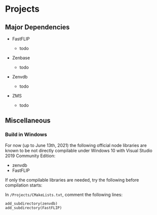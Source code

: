 # Projects

## Major Dependencies

- FastFLIP
  - todo

- Zenbase
  - todo

- Zenvdb
  - todo

- ZMS
  - todo

## Miscellaneous

### Build in Windows 
For now (up to June 13th, 2021) the following official node libraries are known to be not directly compilable under Windows 10 with Visual Studio 2019 Community Edition:

- zenvdb
- FastFLIP

If only the compilable libraries are needed, try the following before compilation starts:

In `/Projects/CMakeLists.txt`, comment the following lines:

```
add_subdirectory(zenvdb)
add_subdirectory(FastFLIP)
```